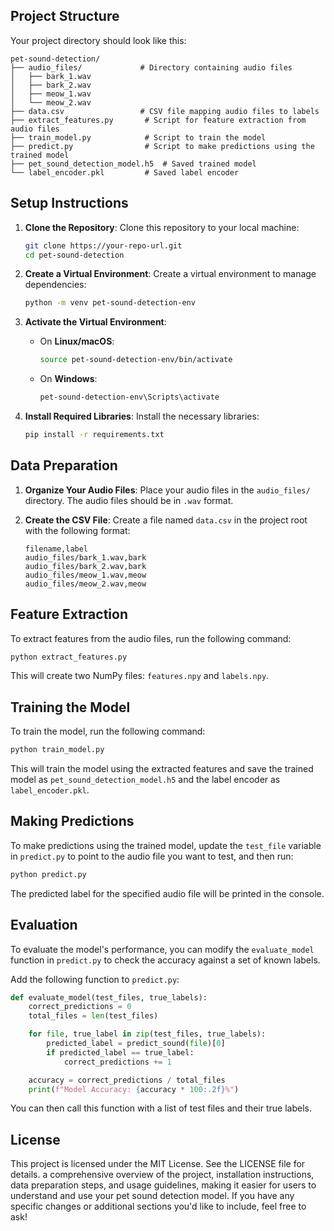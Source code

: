 ## Project Structure

Your project directory should look like this:

```
pet-sound-detection/
├── audio_files/             # Directory containing audio files
│   ├── bark_1.wav
│   ├── bark_2.wav
│   ├── meow_1.wav
│   └── meow_2.wav
├── data.csv                 # CSV file mapping audio files to labels
├── extract_features.py       # Script for feature extraction from audio files
├── train_model.py            # Script to train the model
├── predict.py                # Script to make predictions using the trained model
├── pet_sound_detection_model.h5  # Saved trained model
└── label_encoder.pkl         # Saved label encoder
```

## Setup Instructions

1. **Clone the Repository**:
   Clone this repository to your local machine:
   ```bash
   git clone https://your-repo-url.git
   cd pet-sound-detection
   ```

2. **Create a Virtual Environment**:
   Create a virtual environment to manage dependencies:
   ```bash
   python -m venv pet-sound-detection-env
   ```

3. **Activate the Virtual Environment**:
   - On **Linux/macOS**:
     ```bash
     source pet-sound-detection-env/bin/activate
     ```
   - On **Windows**:
     ```bash
     pet-sound-detection-env\Scripts\activate
     ```

4. **Install Required Libraries**:
   Install the necessary libraries:
   ```bash
   pip install -r requirements.txt
   ```

## Data Preparation

1. **Organize Your Audio Files**:
   Place your audio files in the `audio_files/` directory. The audio files should be in `.wav` format.

2. **Create the CSV File**:
   Create a file named `data.csv` in the project root with the following format:
   ```csv
   filename,label
   audio_files/bark_1.wav,bark
   audio_files/bark_2.wav,bark
   audio_files/meow_1.wav,meow
   audio_files/meow_2.wav,meow
   ```

## Feature Extraction

To extract features from the audio files, run the following command:

```bash
python extract_features.py
```

This will create two NumPy files: `features.npy` and `labels.npy`.

## Training the Model

To train the model, run the following command:

```bash
python train_model.py
```

This will train the model using the extracted features and save the trained model as `pet_sound_detection_model.h5` and the label encoder as `label_encoder.pkl`.

## Making Predictions

To make predictions using the trained model, update the `test_file` variable in `predict.py` to point to the audio file you want to test, and then run:

```bash
python predict.py
```

The predicted label for the specified audio file will be printed in the console.

## Evaluation

To evaluate the model's performance, you can modify the `evaluate_model` function in `predict.py` to check the accuracy against a set of known labels.

Add the following function to `predict.py`:

```python
def evaluate_model(test_files, true_labels):
    correct_predictions = 0
    total_files = len(test_files)

    for file, true_label in zip(test_files, true_labels):
        predicted_label = predict_sound(file)[0]
        if predicted_label == true_label:
            correct_predictions += 1

    accuracy = correct_predictions / total_files
    print(f"Model Accuracy: {accuracy * 100:.2f}%")
```

You can then call this function with a list of test files and their true labels.

## License

This project is licensed under the MIT License. See the LICENSE file for details.
a comprehensive overview of the project, installation instructions, data preparation steps, and usage guidelines, making it easier for users to understand and use your pet sound detection model. If you have any specific changes or additional sections you'd like to include, feel free to ask!

